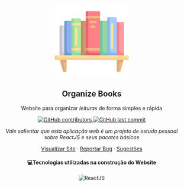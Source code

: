 <p align="center">
<img width="200px" src="https://raw.githubusercontent.com/eduardamirelly/organize-books/main/public/images/logo.png" align="center" alt="Logo Organize Books" />
</p>
<h2 align="center">Organize Books</h2>

<p align="center">Website para organizar <em>leituras</em> de forma simples e rápida</p>

<p align="center">
  <a aria-label="contributors graph" href="https://github.com/eduardamirelly/septandara-website/graphs/contributors">
    <img alt="GitHub contributors" src="https://img.shields.io/github/contributors/eduardamirelly/organize-books?color=blue">
  </a>
  <a aria-label="last commit" href="https://github.com/eduardamirelly/organize-books/commits/main">
    <img alt="GitHub last commit" src="https://img.shields.io/github/last-commit/eduardamirelly/septandara-website?color=blue">
  </a>
</p>

<p align="center"><em>Vale salientar que esta aplicação web é um projeto de estudo pessoal sobre ReactJS e seus pacotes básicos</em></p>

<p align="center">
    <a href="https://eduardamirelly.github.io/organize-books/">Visualizar Site</a>
    ·
    <a href="https://github.com/eduardamirelly/organize-books/issues/new/choose">Reportar Bug</a>
    ·
    <a href="https://github.com/eduardamirelly/organize-books/issues/new/choose">Sugestões</a>
</p>

<p aligh="center">
  <h4 align="center">💻Tecnologias utilizadas na construção do Website</h4>
  <p align="center">
    <img alt="ReactJS" src="https://img.shields.io/badge/React-20232A?style=for-the-badge&logo=react&logoColor=61DAFB" />
  </p>
</p>
